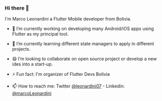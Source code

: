 ### Hi there 👋

I'm Marco Leonardini a Flutter Mobile developer from Bolivia.

- 🔭 I’m currently working on developing many Android/iOS apps using Flutter as my principal tool.

- 🌱 I’m currently learning different state managers to apply in different projects.

- 😄 I’m looking to collaborate on open source project or develop a new ides into a start-up.

- ⚡ Fun fact: I'm organizer of Flutter Devs Bolivia

- 📫 How to reach me: Twitter [@leonardini07](https://twitter.com/leonardini07) - Linkedin: [@marcoLeonardini](https://www.linkedin.com/in/marcoleonardini/)
